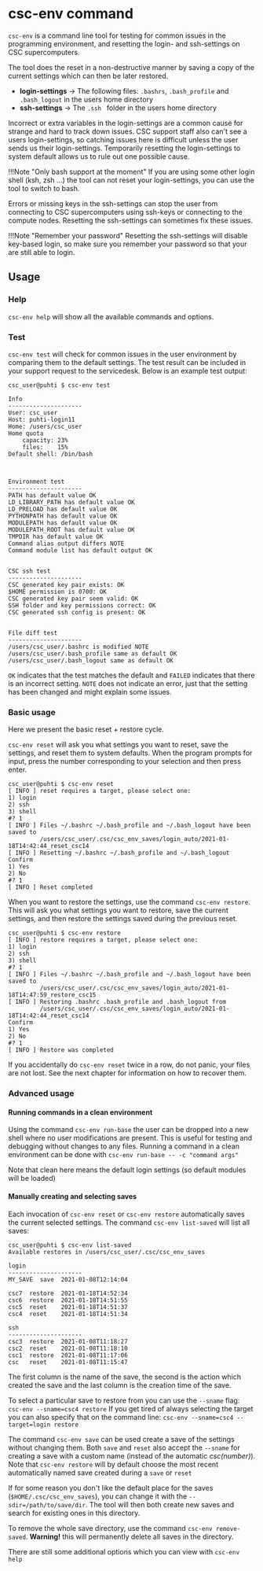 # csc-env command

`csc-env` is a command line tool for testing for common issues in the programming environment,
and resetting the login- and ssh-settings on CSC supercomputers.

The tool does the reset in a non-destructive manner by saving a copy of the current settings which 
can then be later restored.  

- **login-settings** -> The following files: `.bashrs`, `.bash_profile` and `.bash_logout` in the users home directory
- **ssh-settings** -> The `.ssh ` folder in the users home directory

Incorrect or extra variables in the login-settings are a common cause for strange and hard to track down issues.
CSC support staff also can't see a users login-settings, so catching issues here is difficult unless the user 
sends us their login-settings. 
Temporarily resetting the login-settings to system default allows us to rule out one possible cause.   

!!!Note "Only bash support at the moment"
    If you are using some other login shell (ksh, zsh ...) the tool can not reset your login-settings,
    you can use the tool to switch to bash.

Errors or missing keys in the ssh-settings can stop the user from connecting to CSC supercomputers using ssh-keys
or connecting to the compute nodes. Resetting the ssh-settings can sometimes fix these issues.  

!!!Note "Remember your password"
    Resetting the ssh-settings will disable key-based login, so make sure you remember your password
    so that your are still able to login.


## Usage


### Help 

`csc-env help` will show all the available commands and options.

### Test

`csc-env test` will check for common issues in the user environment by comparing 
them to the default settings. The test result can be included in your support request to the servicedesk. 
Below is an example test output: 

```
csc_user@puhti $ csc-env test

Info
---------------------
User: csc_user
Host: puhti-login11
Home: /users/csc_user
Home quota
    capacity: 23%
    files:    15%
Default shell: /bin/bash 



Environment test
---------------------
PATH has default value OK
LD_LIBRARY_PATH has default value OK
LD_PRELOAD has default value OK
PYTHONPATH has default value OK
MODULEPATH has default value OK
MODULEPATH_ROOT has default value OK
TMPDIR has default value OK
Command alias output differs NOTE
Command module list has default output OK


CSC ssh test
---------------------
CSC generated key pair exists: OK
$HOME permission is 0700: OK
CSC generated key pair seem valid: OK
SSH folder and key permissions correct: OK
CSC generated ssh config is present: OK


File diff test
---------------------
/users/csc_user/.bashrc is modified NOTE
/users/csc_user/.bash_profile same as default OK
/users/csc_user/.bash_logout same as default OK
```

`OK` indicates that the test matches the default and `FAILED` indicates that there is an incorrect setting.
`NOTE` does not indicate an error, just that the setting has been changed and might explain some issues.

### Basic usage

Here we present the basic reset + restore cycle.

`csc-env reset` will ask you what settings you want to reset, save the settings, and reset them to system defaults.
When the program prompts for input, press the number corresponding to your selection and then press enter. 

```
csc_user@puhti $ csc-env reset
[ INFO ] reset requires a target, please select one: 
1) login
2) ssh
3) shell
#? 1
[ INFO ] Files ~/.bashrc ~/.bash_profile and ~/.bash_logout have been saved to 
         /users/csc_user/.csc/csc_env_saves/login_auto/2021-01-18T14:42:44_reset_csc14 
[ INFO ] Resetting ~/.bashrc ~/.bash_profile and ~/.bash_logout 
Confirm
1) Yes
2) No
#? 1
[ INFO ] Reset completed
```

When you want to restore the settings, use the command `csc-env restore`. This will ask you what settings you want to restore, save the current settings, and
then restore the settings saved during the previous reset. 

```
csc_user@puhti $ csc-env restore
[ INFO ] restore requires a target, please select one: 
1) login
2) ssh
3) shell
#? 1
[ INFO ] Files ~/.bashrc ~/.bash_profile and ~/.bash_logout have been saved to
         /users/csc_user/.csc/csc_env_saves/login_auto/2021-01-18T14:47:59_restore_csc15 
[ INFO ] Restoring .bashrc .bash_profile and .bash_logout from 
         /users/csc_user/.csc/csc_env_saves/login_auto/2021-01-18T14:42:44_reset_csc14 
Confirm
1) Yes
2) No
#? 1
[ INFO ] Restore was completed
```

If you accidentally do `csc-env reset` twice in a row, do not panic, your files are not lost.
See the next chapter for information on how to recover them. 

### Advanced usage

#### Running commands in a clean environment

Using the command `csc-env run-base` the user can be dropped into a
new shell where no user modifications are present. This is useful for testing and debugging
without changes to any files. Running a command in a clean environment can be done with
`csc-env run-base -- -c "command args"`

Note that clean here means the default login settings (so default modules will be loaded)

#### Manually creating and selecting saves 

Each invocation of `csc-env reset` or `csc-env restore` automatically saves the current selected settings. 
The command `csc-env list-saved` will list all saves:

```
csc_user@puhti $ csc-env list-saved
Available restores in /users/csc_user/.csc/csc_env_saves

login
---------------------
MY_SAVE  save  2021-01-08T12:14:04

csc7  restore  2021-01-18T14:52:34
csc6  restore  2021-01-18T14:51:55
csc5  reset    2021-01-18T14:51:37
csc4  reset    2021-01-18T14:51:34

ssh
---------------------
csc3  restore  2021-01-08T11:18:27
csc2  reset    2021-01-08T11:18:10
csc1  restore  2021-01-08T11:17:06
csc   reset    2021-01-08T11:15:47
```
The first column is the name of the save, the second is the action which created the save and the last column is the creation time of the save.

To select a particular save to restore from you can use the `--sname` flag: `csc-env --sname=csc4 restore`
If you get tired of always selecting the target you can also specify that on the command line: `csc-env --sname=csc4 --target=login restore`

The command `csc-env save` can be used create a save of the settings without changing them. 
Both `save` and `reset` also accept the `--sname` for creating a save with a custom name (instead of the automatic _csc(number)_).
Note that `csc-env restore` will by default choose the most recent automatically named save created during a `save` or `reset`

If for some reason you don't like the default place for the saves (`$HOME/.csc/csc_env_saves`), you can change it with the `--sdir=/path/to/save/dir`. 
The tool will then both create new saves and search for existing ones in this directory. 

To remove the whole save directory, use the command `csc-env remove-saved`. **Warning!** this will permanently delete all saves in the directory.

There are still some additional options which you can view with `csc-env help`
